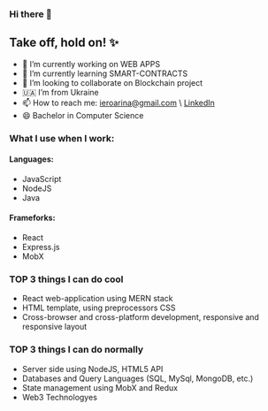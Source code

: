 ### Hi there 👋

## Take off, hold on! ✨

<!--
**kzncvaa/kzncvaa** is a ✨ _special_ ✨ repository because its `README.md` (this file) appears on your GitHub profile.

Here are some ideas to get you started:

- 🔭 I’m currently working on ...
- 🌱 I’m currently learning ...
- 👯 I’m looking to collaborate on ...
- 🤔 I’m looking for help with ...
- 💬 Ask me about ...
- 📫 How to reach me: ...
- 😄 Pronouns: ...
- ⚡ Fun fact: ...
-->

- 🔭 I’m currently working on WEB APPS
- 🌱 I’m currently learning SMART-CONTRACTS
- 👯 I’m looking to collaborate on Blockchain project
- 🇺🇦 I’m from Ukraine
- 📫 How to reach me: ieroarina@gmail.com \ [LinkedIn](www.linkedin.com/in/kzncvaa/)
- 😄 Bachelor in Computer Science

### What I use when I work:
#### Languages:
- JavaScript
- NodeJS
- Java
#### Frameforks:
- React
- Express.js
- MobX

### TOP 3 things I can do cool
- React web-application using MERN stack
- HTML template, using preprocessors CSS
- Cross-browser and cross-platform development, responsive and
responsive layout

### TOP 3 things I can do normally
- Server side using NodeJS, HTML5 API
- Databases and Query Languages (SQL, MySql, MongoDB, etc.)
- State management using MobX and Redux
- Web3 Technologyes
